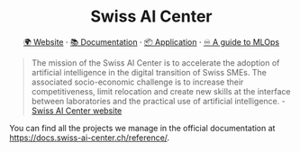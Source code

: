 <h1 align="center">
  Swiss AI Center
</h1>

<p align="center">
  <a href="https://swiss-ai-center.ch">🌍 Website</a> ·
  <a href="https://docs.swiss-ai-center.ch">📚 Documentation</a> ·
  <a href="https://frontend-core-engine-swiss-ai-center.kube.isc.heia-fr.ch/">📦 Application</a> ·
  <a href="https://mlops.swiss-ai-center.ch">♾️ A guide to MLOps</a>
</p>

> The mission of the Swiss AI Center is to accelerate the adoption of artificial
> intelligence in the digital transition of Swiss SMEs. The associated
> socio-economic challenge is to increase their competitiveness, limit
> relocation and create new skills at the interface between laboratories and the
> practical use of artificial intelligence. - [Swiss AI Center website](https://swiss-ai-center.ch)

You can find all the projects we manage in the official documentation at
<https://docs.swiss-ai-center.ch/reference/>.
